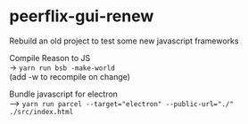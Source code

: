 # peerflix-gui-renew
Rebuild an old project to test some new javascript frameworks

Compile Reason to JS  
  -> ```yarn run bsb -make-world ```  
(add -w to recompile on change)

Bundle javascript for electron  
  --> ```yarn run parcel --target="electron" --public-url="./" ./src/index.html```
